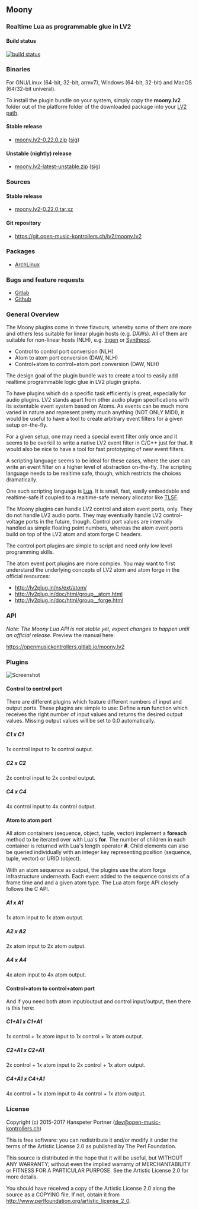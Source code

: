 ## Moony

### Realtime Lua as programmable glue in LV2

#### Build status

[![build status](https://gitlab.com/OpenMusicKontrollers/moony.lv2/badges/master/build.svg)](https://gitlab.com/OpenMusicKontrollers/moony.lv2/commits/master)

### Binaries

For GNU/Linux (64-bit, 32-bit, armv7), Windows (64-bit, 32-bit) and MacOS
(64/32-bit univeral).

To install the plugin bundle on your system, simply copy the __moony.lv2__
folder out of the platform folder of the downloaded package into your
[LV2 path](http://lv2plug.in/pages/filesystem-hierarchy-standard.html).

#### Stable release

* [moony.lv2-0.22.0.zip](https://dl.open-music-kontrollers.ch/moony.lv2/stable/moony.lv2-0.22.0.zip) ([sig](https://dl.open-music-kontrollers.ch/moony.lv2/stable/moony.lv2-0.22.0.zip.sig))

#### Unstable (nightly) release

* [moony.lv2-latest-unstable.zip](https://dl.open-music-kontrollers.ch/moony.lv2/unstable/moony.lv2-latest-unstable.zip) ([sig](https://dl.open-music-kontrollers.ch/moony.lv2/unstable/moony.lv2-latest-unstable.zip.sig))

### Sources

#### Stable release

* [moony.lv2-0.22.0.tar.xz](https://git.open-music-kontrollers.ch/lv2/moony.lv2/snapshot/moony.lv2-0.22.0.tar.xz)

#### Git repository

* <https://git.open-music-kontrollers.ch/lv2/moony.lv2>

### Packages

* [ArchLinux](https://www.archlinux.org/packages/community/x86_64/moony.lv2/)

### Bugs and feature requests

* [Gitlab](https://gitlab.com/OpenMusicKontrollers/moony.lv2)
* [Github](https://github.com/OpenMusicKontrollers/moony.lv2)

### General Overview

The Moony plugins come in three flavours, whereby some of them are more and
others less suitable for linear plugin hosts (e.g. DAWs). All of them are
suitable for non-linear hosts (NLH), e.g. [Ingen](https://drobilla.net/software/ingen/)
or [Synthpod](/lv2/synthpod/#).

* Control to control port conversion (NLH)
* Atom to atom port conversion (DAW, NLH)
* Control+atom to control+atom port conversion (DAW, NLH)

The design goal of the plugin bundle was to create a tool to easily add
realtime programmable logic glue in LV2 plugin graphs.

To have plugins which do a specific task efficiently is great, especially
for audio plugins. LV2 stands apart from other audio plugin specifications
with its extentable event system based on Atoms. As events can be much more
varied in nature and represent pretty much anything (NOT ONLY MIDI), it would
be useful to have a tool to create arbitrary event filters for a given setup
on-the-fly.

For a given setup, one may need a special event filter only once and it
seems to be overkill to write a native LV2 event filter in C/C++ just for
that. It would also be nice to have a tool for fast prototyping
of new event filters.

A scripting language seems to be ideal for these cases, where the user can
write an event filter on a higher level of abstraction on-the-fly.
The scripting language needs to be realtime safe, though, which restricts
the choices dramatically.

One such scripting language is [Lua](https://www.lua.org). It is
small, fast, easily embeddable and realtime-safe if coupled to a realtime-safe
memory allocator like [TLSF](http://www.gii.upv.es/tlsf/).

The Moony plugins can handle LV2 control and atom event ports, only. They do not
handle LV2 audio ports. They may eventually handle LV2 control-voltage ports
in the future, though. Control port values are internally
handled as simple floating point numbers, whereas the atom event ports
build on top of the LV2 atom and atom forge C headers.

The control port plugins are simple to script and need only low level
programming skills.

The atom event port plugins are more complex. You may want to first understand
the underlying concepts of LV2 atom and atom forge in the official resources:

* <http://lv2plug.in/ns/ext/atom/>
* <http://lv2plug.in/doc/html/group__atom.html>
* <http://lv2plug.in/doc/html/group__forge.html>

### API

_Note: The Moony Lua API is not stable yet, expect changes to happen until
an official release._ Preview the manual here:

<https://openmusickontrollers.gitlab.io/moony.lv2>

### Plugins

![Screenshot](https://git.open-music-kontrollers.ch/lv2/moony.lv2/plain/screenshots/screenshot_1.png)

#### Control to control port

There are different plugins which feature different numbers of input and
output ports. These plugins are simple to use: Define a __run__ function
which receives the right number of input values and returns the desired
output values. Missing output values will be set to 0.0 automatically.

##### C1 x C1

1x control input to 1x control output.

##### C2 x C2

2x control input to 2x control output.

##### C4 x C4
	
4x control input to 4x control output.

#### Atom to atom port

All atom containers (sequence, object, tuple, vector) implement a
__foreach__ method to be iterated over with Lua's __for__. The number
of children in each container is returned with Lua's length operator __#__.
Child elements can also be queried individually with an integer key
representing position (sequence, tuple, vector) or URID (object).

With an atom sequence as output, the plugins use the atom forge infrastructure
underneath. Each event added to the sequence consists of a frame time and
and a given atom type. The Lua atom forge API closely follows the C API.

##### A1 x A1
	
1x atom input to 1x atom output.

##### A2 x A2

2x atom input to 2x atom output.

##### A4 x A4

4x atom input to 4x atom output.

#### Control+atom to control+atom port

And if you need both atom input/output and control input/output, then there
is this here:

##### C1+A1 x C1+A1

1x control + 1x atom input to 1x control + 1x atom output.

##### C2+A1 x C2+A1

2x control + 1x atom input to 2x control + 1x atom output.

##### C4+A1 x C4+A1

4x control + 1x atom input to 4x control + 1x atom output.

### License

Copyright (c) 2015-2017 Hanspeter Portner (dev@open-music-kontrollers.ch)

This is free software: you can redistribute it and/or modify
it under the terms of the Artistic License 2.0 as published by
The Perl Foundation.

This source is distributed in the hope that it will be useful,
but WITHOUT ANY WARRANTY; without even the implied warranty of
MERCHANTABILITY or FITNESS FOR A PARTICULAR PURPOSE. See the
Artistic License 2.0 for more details.

You should have received a copy of the Artistic License 2.0
along the source as a COPYING file. If not, obtain it from
<http://www.perlfoundation.org/artistic_license_2_0>.
